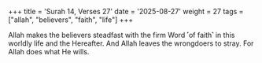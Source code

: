 +++
title = 'Surah 14, Verses 27'
date = '2025-08-27'
weight = 27
tags = ["allah", "believers", "faith", "life"]
+++

Allah makes the believers steadfast with the firm Word ˹of faith˺ in this worldly life and the Hereafter. And Allah leaves the wrongdoers to stray. For Allah does what He wills.